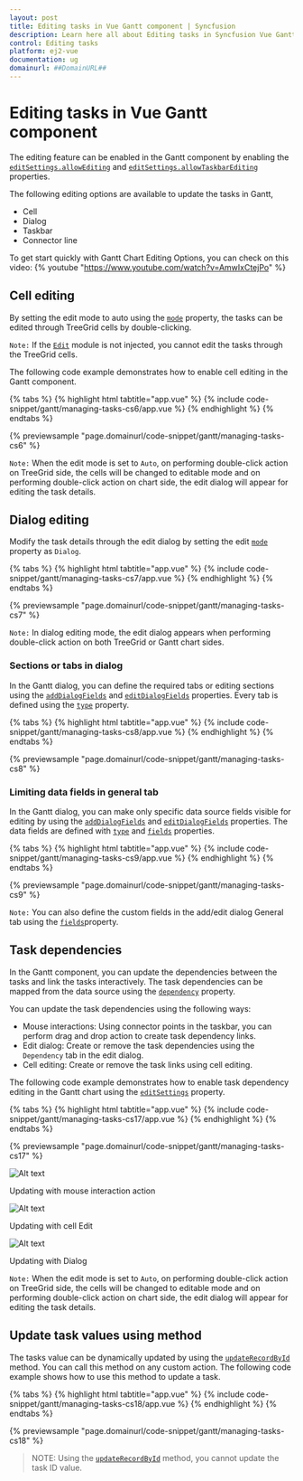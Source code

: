 ```yaml
---
layout: post
title: Editing tasks in Vue Gantt component | Syncfusion
description: Learn here all about Editing tasks in Syncfusion Vue Gantt component of Syncfusion Essential JS 2 and more.
control: Editing tasks 
platform: ej2-vue
documentation: ug
domainurl: ##DomainURL##
---
```


# Editing tasks in Vue Gantt component

The editing feature can be enabled in the Gantt component by enabling the [`editSettings.allowEditing`](https://ej2.syncfusion.com/vue/documentation/api/gantt/editSettings/#allowediting) and [`editSettings.allowTaskbarEditing`](https://ej2.syncfusion.com/vue/documentation/api/gantt/editSettings/#allowtaskbarediting) properties.

The following editing options are available to update the tasks in Gantt,
* Cell
* Dialog
* Taskbar
* Connector line

To get start quickly with Gantt Chart Editing Options, you can check on this video:
{% youtube "https://www.youtube.com/watch?v=AmwIxCtejPo" %}

## Cell editing

By setting the edit mode to auto using the [`mode`](https://ej2.syncfusion.com/vue/documentation/api/gantt/editSettings/#mode) property, the tasks can be edited through TreeGrid cells by double-clicking.

`Note:` If the [`Edit`](https://ej2.syncfusion.com/vue/documentation/api/gantt/#editmodule) module is not injected, you cannot edit the tasks through the TreeGrid cells.

The following code example demonstrates how to enable cell editing in the Gantt component.

{% tabs %}
{% highlight html tabtitle="app.vue" %}
{% include code-snippet/gantt/managing-tasks-cs6/app.vue %}
{% endhighlight %}
{% endtabs %}
        
{% previewsample "page.domainurl/code-snippet/gantt/managing-tasks-cs6" %}

`Note:` When the edit mode is set to `Auto`, on performing double-click action on TreeGrid side, the cells will be changed to editable mode and on performing double-click action on chart side, the edit dialog will appear for editing the task details.

## Dialog editing

Modify the task details through the edit dialog by setting the edit [`mode`](https://ej2.syncfusion.com/vue/documentation/api/gantt/editSettings/#mode) property as `Dialog`.

{% tabs %}
{% highlight html tabtitle="app.vue" %}
{% include code-snippet/gantt/managing-tasks-cs7/app.vue %}
{% endhighlight %}
{% endtabs %}
        
{% previewsample "page.domainurl/code-snippet/gantt/managing-tasks-cs7" %}

`Note:` In dialog editing mode, the edit dialog appears when performing double-click action on both TreeGrid or Gantt chart sides.

### Sections or tabs in dialog

In the Gantt dialog, you can define the required tabs or editing sections using the [`addDialogFields`](https://ej2.syncfusion.com/vue/documentation/api/gantt/#adddialogfields) and [`editDialogFields`](https://ej2.syncfusion.com/vue/documentation/api/gantt/#editdialogfields) properties. Every tab is defined using the [`type`](https://ej2.syncfusion.com/vue/documentation/api/gantt/dialogFieldType/) property.

{% tabs %}
{% highlight html tabtitle="app.vue" %}
{% include code-snippet/gantt/managing-tasks-cs8/app.vue %}
{% endhighlight %}
{% endtabs %}
        
{% previewsample "page.domainurl/code-snippet/gantt/managing-tasks-cs8" %}

### Limiting data fields in general tab

In the Gantt dialog, you can make only specific data source fields visible for editing by using the [`addDialogFields`](https://ej2.syncfusion.com/vue/documentation/api/gantt/#adddialogfields) and [`editDialogFields`](https://ej2.syncfusion.com/vue/documentation/api/gantt/#editdialogfields) properties. The data fields are defined with [`type`](https://ej2.syncfusion.com/vue/documentation/api/gantt/addDialogFieldSettings/#type) and [`fields`](https://ej2.syncfusion.com/vue/documentation/api/gantt/addDialogFieldSettings/#fields) properties.

{% tabs %}
{% highlight html tabtitle="app.vue" %}
{% include code-snippet/gantt/managing-tasks-cs9/app.vue %}
{% endhighlight %}
{% endtabs %}
        
{% previewsample "page.domainurl/code-snippet/gantt/managing-tasks-cs9" %}

`Note:` You can also define the custom fields in the add/edit dialog General tab using the [`fields`](https://ej2.syncfusion.com/vue/documentation/api/gantt/addDialogFieldSettings/#fields)property.

## Task dependencies

In the Gantt component, you can update the dependencies between the tasks and link the tasks interactively. The task dependencies can be mapped from the data source using the [`dependency`](https://ej2.syncfusion.com/vue/documentation/api/gantt/taskFields/#dependency) property.

You can update the task dependencies using the following ways:

* Mouse interactions: Using connector points in the taskbar, you can perform drag and drop action to create task dependency links.
* Edit dialog: Create or remove the task dependencies using the `Dependency` tab in the edit dialog.
* Cell editing: Create or remove the task links using cell editing.

The following code example demonstrates how to enable task dependency editing in the Gantt chart using the [`editSettings`](https://ej2.syncfusion.com/vue/documentation/api/gantt/editSettings/) property.

{% tabs %}
{% highlight html tabtitle="app.vue" %}
{% include code-snippet/gantt/managing-tasks-cs17/app.vue %}
{% endhighlight %}
{% endtabs %}
        
{% previewsample "page.domainurl/code-snippet/gantt/managing-tasks-cs17" %}

![Alt text](../images/user-interaction.png)

Updating with mouse interaction action

![Alt text](../images/cell-edit.png)

Updating with cell Edit

![Alt text](../images/dialog.png)

Updating with Dialog

`Note:` When the edit mode is set to `Auto`, on performing double-click action on TreeGrid side, the cells will be changed to editable mode and on performing double-click action on chart side, the edit dialog will appear for editing the task details.

## Update task values using method

The tasks value can be dynamically updated by using the [`updateRecordById`](https://ej2.syncfusion.com/vue/documentation/api/gantt/#updaterecordbyid) method. You can call this method on any custom action. The following code example shows how to use this method to update a task.

{% tabs %}
{% highlight html tabtitle="app.vue" %}
{% include code-snippet/gantt/managing-tasks-cs18/app.vue %}
{% endhighlight %}
{% endtabs %}
        
{% previewsample "page.domainurl/code-snippet/gantt/managing-tasks-cs18" %}

>NOTE: Using the [`updateRecordById`](https://ej2.syncfusion.com/vue/documentation/api/gantt/#updaterecordbyid) method, you cannot update the task ID value.


